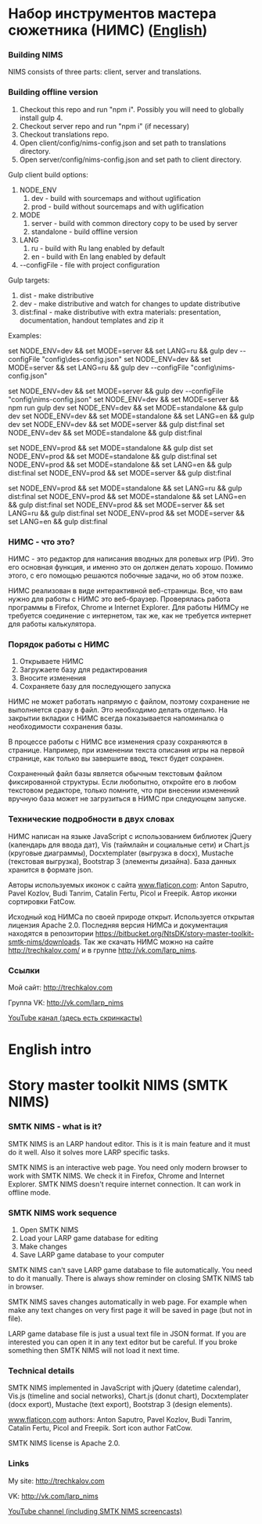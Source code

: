 # Набор инструментов мастера сюжетника (НИМС) ([English](https://bitbucket.org/NtsDK/story-master-toolkit-smtk-nims#markdown-header-english-intro))

### Building NIMS ###

NIMS consists of three parts: client, server and translations.

### Building offline version ###

1. Checkout this repo and run "npm i". Possibly you will need to globally install gulp 4.
1. Checkout server repo and run "npm i" (if necessary)
1. Checkout translations repo.
1. Open client/config/nims-config.json and set path to translations directory.
1. Open server/config/nims-config.json and set path to client directory.

Gulp client build options:

1. NODE_ENV
	1. dev - build with sourcemaps and without uglification
	1. prod - build without sourcemaps and with uglification
1. MODE
	1. server - build with common directory copy to be used by server
	1. standalone - build offline version
1. LANG
	1. ru - build with Ru lang enabled by default
	2. en - build with En lang enabled by default
1. --configFile - file with project configuration
	
Gulp targets:

1. dist - make distributive 
1. dev - make distributive and watch for changes to update distributive
1. dist:final - make distributive with extra materials: presentation, documentation, handout templates and zip it

Examples:

set NODE_ENV=dev && set MODE=server && set LANG=ru && gulp dev --configFile "config\des-config.json"
set NODE_ENV=dev && set MODE=server && set LANG=ru && gulp dev --configFile "config\nims-config.json"

set NODE_ENV=dev && set MODE=server && gulp dev --configFile "config\nims-config.json"
set NODE_ENV=dev && set MODE=server && npm run gulp dev
set NODE_ENV=dev && set MODE=standalone && gulp dev
set NODE_ENV=dev && set MODE=standalone && set LANG=en && gulp dev
set NODE_ENV=dev && set MODE=server && gulp dist:final
set NODE_ENV=dev && set MODE=standalone && gulp dist:final

set NODE_ENV=prod && set MODE=standalone && gulp dist
set NODE_ENV=prod && set MODE=standalone && gulp dist:final
set NODE_ENV=prod && set MODE=standalone && set LANG=en && gulp dist:final
set NODE_ENV=prod && set MODE=server && gulp dist:final

set NODE_ENV=prod && set MODE=standalone && set LANG=ru && gulp dist:final
set NODE_ENV=prod && set MODE=standalone && set LANG=en && gulp dist:final
set NODE_ENV=prod && set MODE=server && set LANG=ru && gulp dist:final
set NODE_ENV=prod && set MODE=server && set LANG=en && gulp dist:final


### НИМС - что это? ###

НИМС - это редактор для написания вводных для ролевых игр (РИ). Это его основная функция, и именно это он должен делать хорошо. Помимо этого, с его помощью решаются побочные задачи, но об этом позже.

НИМС реализован в виде интерактивной веб-страницы. Все, что вам нужно для работы с НИМС это веб-браузер. Проверялась работа программы в Firefox, Chrome и Internet Explorer. Для работы НИМСу не требуется соединение с интернетом, так же, как не требуется интернет для работы калькулятора.

### Порядок работы с НИМС ###

1. Открываете НИМС
1. Загружаете базу для редактирования
1. Вносите изменения
1. Сохраняете базу для последующего запуска

НИМС не может работать напрямую с файлом, поэтому сохранение не выполняется сразу в файл. Это необходимо делать отдельно. На закрытии вкладки с НИМС всегда показывается напоминалка о необходимости сохранения базы.

В процессе работы с НИМС все изменения сразу сохраняются в странице. Например, при изменении текста описания игры на первой странице, как только вы завершите ввод, текст будет сохранен.

Сохраненный файл базы является обычным текстовым файлом фиксированной структуры. Если любопытно, откройте его в любом текстовом редакторе, только помните, что при внесении изменений вручную база может не загрузиться в НИМС при следующем запуске.

### Технические подробности в двух словах ###

НИМС написан на языке JavaScript с использованием библиотек jQuery (календарь для ввода дат), Vis (таймлайн и социальные сети) и Chart.js (круговые диаграммы), Docxtemplater (выгрузка в docx), Mustache (текстовая выгрузка), Bootstrap 3 (элементы дизайна). База данных хранится в формате json.
	
Авторы используемых иконок с сайта www.flaticon.com: Anton Saputro, Pavel Kozlov, Budi Tanrim, Catalin Fertu, Picol и Freepik. Автор иконки сортировки FatCow.
	
Исходный код НИМСа по своей природе открыт. Используется открытая лицензия Apache 2.0. Последняя версия НИМСа и документация находятся в репозитории https://bitbucket.org/NtsDK/story-master-toolkit-smtk-nims/downloads. Так же скачать НИМС можно на сайте http://trechkalov.com/ и в группе http://vk.com/larp_nims.
		
### Ссылки ###

Мой сайт: http://trechkalov.com

Группа VK: http://vk.com/larp_nims

[YouTube канал (здесь есть скринкасты)](https://www.youtube.com/channel/UC8RDnWbZRcrIDVRYg-b0A1Q)

# English intro #

# Story master toolkit NIMS (SMTK NIMS) #

### SMTK NIMS - what is it? ###

SMTK NIMS is an LARP handout editor. This is it is main feature and it must do it well. Also it solves more LARP specific tasks.

SMTK NIMS is an interactive web page. You need only modern browser to work with SMTK NIMS. We check it in Firefox, Chrome and Internet Explorer. SMTK NIMS doesn't require internet connection. It can work in offline mode.

### SMTK NIMS work sequence ###

1. Open SMTK NIMS
1. Load your LARP game database for editing
1. Make changes
1. Save LARP game database to your computer

SMTK NIMS can't save LARP game database to file automatically. You need to do it manually. There is always show reminder on closing SMTK NIMS tab in browser.

SMTK NIMS saves changes automatically in web page. For example when make any text changes on very first page it will be saved in page (but not in file).

LARP game database file is just a usual text file in JSON format. If you are interested you can open it in any text editor but be careful. If you broke something then SMTK NIMS will not load it next time.

### Technical details ###

SMTK NIMS implemented in JavaScript with jQuery (datetime calendar), Vis.js (timeline and social networks), Chart.js (donut chart), Docxtemplater (docx export), Mustache (text export), Bootstrap 3 (design elements).
	
www.flaticon.com authors: Anton Saputro, Pavel Kozlov, Budi Tanrim, Catalin Fertu, Picol and Freepik. Sort icon author FatCow.
	
SMTK NIMS license is Apache 2.0. 		
### Links ###

My site: http://trechkalov.com

VK: http://vk.com/larp_nims

[YouTube channel (including SMTK NIMS screencasts)](https://www.youtube.com/channel/UC8RDnWbZRcrIDVRYg-b0A1Q)